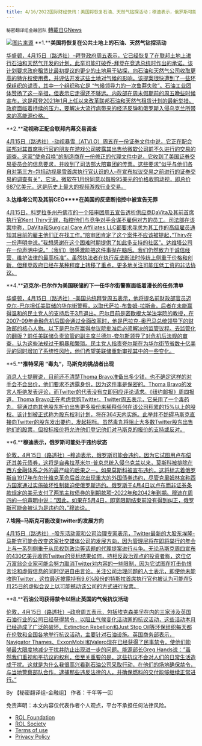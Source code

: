 ```yaml
---
title: 4/16/2022国际财经快讯：美国将恢复石油、天然气钻探活动；穆迪表示，俄罗斯可能处于违约状态
---
```

`秘密翻译组金融团队` [轉載自GNews](https://gnews.org/zh-hans/2357243/)

![](https://assets.gnews.org/wp-content/uploads/2022/04/图片1-90.png)[图片来源](https://www.reuters.com)
**1.****美国将恢复在公共土地上的石油、天然气钻探活动**

[华盛顿，4月15日（路透社）–拜登政府周五表示，它已经恢复了在联邦土地上进行石油和天然气开发的计划，此举可能打破乔-拜登在竞选总统时作出的承诺。该计划要求政府租赁比最初提议的更少的土地用于钻探，向石油和天然气公司收取更高的特许权使用费，并评估开发这些土地对气候的影响。该提案很快遭到了一些环保组织的谴责，其中一个组织称它是 “气候领导力的一次鲁莽失败”。石油工业团体赞扬了这一举措，但表示它走得还不够远。内政部在周末假期前的周五晚些时候宣布，这是拜登2021年1月上任以来改革联邦石油和天然气租赁计划的最新举措。政府面临着持续的压力，要解决大流行病带来的经济反弹和俄罗斯入侵乌克兰所带来的高能源价格。](https://www.reuters.com/world/us/us-resume-oil-gas-drilling-public-land-despite-biden-campaign-pledge-2022-04-15/)

**2.****动视称正配合联邦内幕交易调查**

[4月15日（路透社）-动视暴雪（ATVI.O）周五在一份证券文件中说，它正在配合联邦对其首席执行官的朋友在游戏公司披露其出售给微软公司前不久进行的交易的调查。这家”使命召唤”的制造商在一份修正的代理文件中说，它收到了美国证券交易委员会的信息要求，并收到了司法部大陪审团的传票。这些要求”似乎与他们各自对第三方–包括动视暴雪首席执行官认识的人–在宣布拟议交易之前进行的证券交易的调查有关”，它说。微软在1月份同意以每股95美元的价格收购动视，即总价687亿美元，这是历史上最大的视频游戏行业交易。](https://www.reuters.com/technology/activision-cooperating-with-federal-insider-trading-probes-filing-2022-04-16/)

**3.****达维塔公司及其前****CEO****在美国的反垄断指控中被宣告无罪**

[4月15日，科罗拉多州丹佛市的一个陪审团周五宣告透析供应商DaVita及其前首席执行官Kent Thiry无罪，指控他们与竞争对手合谋不雇佣对方的员工。司法部在该案中称，DaVita和Surgical Care Affiliates LLC都要求寻求为其工作的高级雇员通知其目前的雇主他们正在找工作。”陪审团肯定了这个案件不应该被提起，”Thiry在一份声明中说。”我想感谢在这个困难时期提供了如此多支持的社区”。达维塔公司在一份声明中说。”（我们）很感激能把这件事抛在脑后。我们仍然致力于诚信经营，维护法律的最高标准”。虽然执法者在执行反垄断法时传统上侧重于价格和创新，但拜登政府已经在某种程度上转移了重点，更多地关注可能压低工资的非法协议。](https://www.reuters.com/business/healthcare-pharmaceuticals/davita-its-former-ceo-acquitted-antitrust-charges-2022-04-15/)

**4.****迈克尔-巴尔作为美国联储的下一任华尔街警察面临着漫长的任务清单**

[华盛顿，4月15日（路透社）–美国总统拜登周五表示，他将提名前财政部官员迈克尔-巴尔担任美联储的华尔街警察，以取代萨拉-布鲁姆-拉斯金，后者在未能赢得温和的民主党人的支持后于3月退出。巴尔目前是密歇根大学法学院的教授，在2007-09年金融危机后国会通过全面改革时，他是巴拉克-奥巴马总统领导下的财政部的核心人物。以下是巴尔在赢得参议院批准后必须解决的监管议程。去监管化的翻版？前任美联储负责监管的副主席兰德尔-夸尔斯领导了对危机后法规的审查，认为这些法规过于粗暴和繁琐。民主党人指责夸尔斯在为华尔街节省数十亿美元的同时增加了系统性风险，他们希望美联储重新审视其中的一些变化。](https://www.reuters.com/world/us/michael-barr-faces-long-to-do-list-us-feds-next-wall-street-cop-2022-04-15/)

**5.****推特采用 ****“****毒丸****“****，马斯克的挑战者出现**

[消息人士提醒说，目前还不清楚Thoma Bravo准备出多少钱，也不确定这样的对手会不会出价，他们要求不透露身份，因为这件事是保密的。Thoma Bravo的发言人拒绝发表评论，而Twitter的代表没有立即回应评论请求。《纽约邮报》周四报道，Thoma Bravo正在考虑竞购Twitter。Twitter周五表示，它采用了一个毒药丸，将通过向其他股东折价出售更多股份来稀释任何在该公司积累的15%以上的股权。该计划被正式称为股东权利计划，将在364天内实施。此举并不妨碍马斯克直接向Twitter的股东发出要约，发起招标。虽然毒丸将阻止大多数Twitter股东出售他们的股票，但投标报价将允许他们登记他们对马斯克的报价的支持或反对。](https://www.reuters.com/technology/twitter-adopts-poison-pill-fight-musk-2022-04-15/)

**6.****穆迪表示，俄罗斯可能处于违约状态**

[伦敦，4月15日（路透社）–穆迪表示，俄罗斯可能会违约，因为它试图用卢布偿还其美元债券，这将是自弗拉基米尔-普京总统入侵乌克兰以来，莫斯科被排除在西方金融体系之外的最严峻的后果之一。如果莫斯科被宣布违约，这将标志着俄罗斯自1917年布尔什维克革命后首次出现重大的外国债券违约，尽管克里姆林宫称西方国家通过实施破坏性制裁迫使俄罗斯违约。俄罗斯于4月4日以卢布而非证券条款规定的美元支付了两笔主权债券的到期款项–2022年和2042年到期。穆迪在周四的一份声明中说：”因此，如果在5月4日，即宽限期结束前没有得到纠正，俄罗斯可能会被认为是违约的，”穆迪说。](https://www.reuters.com/world/europe/moodys-says-russia-may-be-default-dollar-bonds-2022-04-15/)

**7.****埃隆****–****马斯克****可能改变****twitter****的发展方向**

[4月15日（路透社）–股东活动家和公司治理专家表示，Twitter最新的大股东埃隆-马斯克可能会改变这家社交媒体公司的发展方向，因为管理层将在即将举行的年会上与一系列侧重于从民权到政治等话题的代理提案进行斗争。无论马斯克周四宣布的430亿美元收购Twitter的竞标结果如何，持相反政治观点的投资者称，这位亿万富翁企业家可能会努力取消Twitter对内容的一些限制，因为它试图在打击仇恨言论和虚假信息的同时促进自由言论。关注公司治理问题的人士表示，即使他未能收购Twitter，这位最近披露持有9.6%股份的特斯拉首席执行官也被认为可能在5月25日的虚拟会议上以可能撼动该公司的方式进行投票。](https://www.reuters.com/technology/elon-musk-deals-twitter-wild-card-shareholders-seek-reforms-2022-04-15/)

**8.****石油公司获得禁令以阻止英国的气候抗议活动**

[伦敦，4月15日（路透社）–政府周五表示，包括埃克森美孚在内的三家涉及英国石油行业的公司已经获得禁令，以阻止气候变化活动家的抗议活动，这些活动本月已经造成了广泛的破坏。Extinction Rebellion和Just Stop Oil等环保组织每天都在伦敦和全国各地举行抗议活动，主要针对石油设施。英国商务部表示，Navigator Thames、ExxonMobil和Valero现在已经获得了民事禁令，使他们能够最大限度地减少干扰并防止出现进一步的问题。能源部长Greg Hands说：”虽然我们重视和平抗议的权利，但至关重要的是，这些抗议不会对人们的日常生活造成干扰。这就是为什么我很高兴看到石油公司采取行动，在他们的场地确保禁令，与当地警察部队合作，逮捕那些违反法律的人，并确保燃料的交付能够继续正常进行。”](https://www.reuters.com/business/energy/oil-firms-secure-injunctions-stop-uk-climate-protests-2022-04-15/)

By 【秘密翻译组-金融组】
作者：千年等一回

 

免责声明：本文内容仅代表作者个人观点，平台不承担任何法律风险。

- [ROL Foundation](https://rolfoundation.org/)
- [ROL Society](https://rolsociety.org/)
- [Terms of use](https://gnews.org/terms-of-use-3/)
- [Privacy Policy](https://gnews.org/privacy-policy/)
